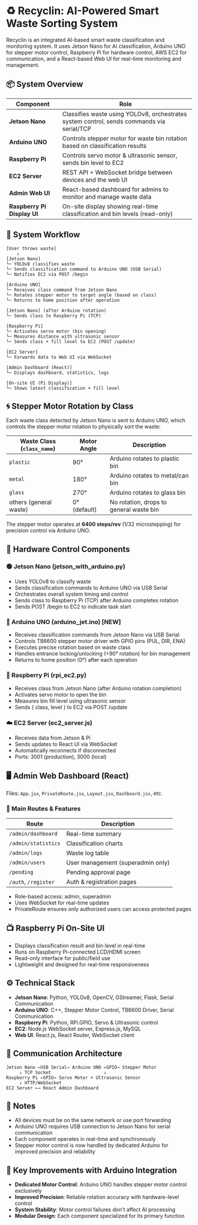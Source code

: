 # ♻️ Recyclin: AI-Powered Smart Waste Sorting System

Recyclin is an integrated AI-based smart waste classification and monitoring system. It uses Jetson Nano for AI classification, Arduino UNO for stepper motor control, Raspberry Pi for hardware control, AWS EC2 for communication, and a React-based Web UI for real-time monitoring and management.

## 📦 System Overview

| **Component** | **Role** |
|---------------|----------|
| **Jetson Nano** | Classifies waste using YOLOv8, orchestrates system control, sends commands via serial/TCP |
| **Arduino UNO** | Controls stepper motor for waste bin rotation based on classification results |
| **Raspberry Pi** | Controls servo motor & ultrasonic sensor, sends bin level to EC2 |
| **EC2 Server** | REST API + WebSocket bridge between devices and the web UI |
| **Admin Web UI** | React-based dashboard for admins to monitor and manage waste data |
| **Raspberry Pi Display UI** | On-site display showing real-time classification and bin levels (read-only) |

## 🔄 System Workflow

```
[User throws waste]
    ↓
[Jetson Nano]
└─ YOLOv8 classifies waste
└─ Sends classification command to Arduino UNO (USB Serial)
└─ Notifies EC2 via POST /begin

[Arduino UNO]
└─ Receives class command from Jetson Nano
└─ Rotates stepper motor to target angle (based on class)
└─ Returns to home position after operation

[Jetson Nano] (after Arduino rotation)
└─ Sends class to Raspberry Pi (TCP)

[Raspberry Pi]
└─ Activates servo motor (bin opening)
└─ Measures distance with ultrasonic sensor
└─ Sends class + fill level to EC2 (POST /update)

[EC2 Server]
└─ Forwards data to Web UI via WebSocket

[Admin Dashboard (React)]
└─ Displays dashboard, statistics, logs

[On-site UI (Pi Display)]
└─ Shows latest classification + fill level
```

## 🌀 Stepper Motor Rotation by Class

Each waste class detected by Jetson Nano is sent to Arduino UNO, which controls the stepper motor rotation to physically sort the waste:

| **Waste Class** (`class_name`) | **Motor Angle** | **Description** |
|--------------------------------|-----------------|-----------------|
| `plastic` | 90° | Arduino rotates to plastic bin |
| `metal` | 180° | Arduino rotates to metal/can bin |
| `glass` | 270° | Arduino rotates to glass bin |
| others (general waste) | 0° (default) | No rotation, drops to general waste bin |

The stepper motor operates at **6400 steps/rev** (1/32 microstepping) for precision control via Arduino UNO.

## 🧠 Hardware Control Components

### 🟢 Jetson Nano (jetson_with_arduino.py)
- Uses YOLOv8 to classify waste
- Sends classification commands to Arduino UNO via USB Serial
- Orchestrates overall system timing and control
- Sends class to Raspberry Pi (TCP) after Arduino completes rotation
- Sends POST /begin to EC2 to indicate task start

### 🔵 Arduino UNO (arduino_jet.ino) **[NEW]**
- Receives classification commands from Jetson Nano via USB Serial
- Controls TB6600 stepper motor driver with GPIO pins (PUL, DIR, ENA)
- Executes precise rotation based on waste class
- Handles entrance locking/unlocking (+90° rotation) for bin management
- Returns to home position (0°) after each operation

### 🍓 Raspberry Pi (rpi_ec2.py)
- Receives class from Jetson Nano (after Arduino rotation completion)
- Activates servo motor to open the bin
- Measures bin fill level using ultrasonic sensor
- Sends { class, level } to EC2 via POST /update

### ☁️ EC2 Server (ec2_server.js)
- Receives data from Jetson & Pi
- Sends updates to React UI via WebSocket
- Automatically reconnects if disconnected
- Ports: 3001 (production), 3000 (local)

## 🖥️ Admin Web Dashboard (React)

Files: `App.jsx`, `PrivateRoute.jsx`, `Layout.jsx`, `Dashboard.jsx`, etc.

### 📂 Main Routes & Features

| **Route** | **Description** |
|-----------|-----------------|
| `/admin/dashboard` | Real-time summary |
| `/admin/statistics` | Classification charts |
| `/admin/logs` | Waste log table |
| `/admin/users` | User management (superadmin only) |
| `/pending` | Pending approval page |
| `/auth`, `/register` | Auth & registration pages |

- Role-based access: admin, superadmin
- Uses WebSocket for real-time updates
- PrivateRoute ensures only authorized users can access protected pages

## 📺 Raspberry Pi On-Site UI

- Displays classification result and bin level in real-time
- Runs on Raspberry Pi-connected LCD/HDMI screen
- Read-only interface for public/field use
- Lightweight and designed for real-time responsiveness

## ⚙️ Technical Stack

- **Jetson Nano**: Python, YOLOv8, OpenCV, GStreamer, Flask, Serial Communication
- **Arduino UNO**: C++, Stepper Motor Control, TB6600 Driver, Serial Communication
- **Raspberry Pi**: Python, RPi.GPIO, Servo & Ultrasonic control
- **EC2**: Node.js WebSocket server, Express.js, MySQL
- **Web UI**: React.js, React Router, WebSocket client

## 🔌 Communication Architecture

```
Jetson Nano ←USB Serial→ Arduino UNO ←GPIO→ Stepper Motor
     ↓ TCP Socket                    ↓
Raspberry Pi ←GPIO→ Servo Motor + Ultrasonic Sensor
     ↓ HTTP/WebSocket
EC2 Server ←→ React Admin Dashboard
```

## 📌 Notes

- All devices must be on the same network or use port forwarding
- Arduino UNO requires USB connection to Jetson Nano for serial communication
- Each component operates in real-time and synchronously
- Stepper motor control is now handled by dedicated Arduino for improved precision and reliability

## 🚀 Key Improvements with Arduino Integration

- **Dedicated Motor Control**: Arduino UNO handles stepper motor control exclusively
- **Improved Precision**: Reliable rotation accuracy with hardware-level control
- **System Stability**: Motor control failures don't affect AI processing
- **Modular Design**: Each component specialized for its primary function
